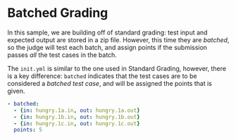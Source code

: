 # Batched Grading

In this sample, we are building off of standard grading: test input and expected output are stored in a zip file. However, this time they are _batched_, so the judge will test each batch, and assign points if the submission passes _all_ the test cases in the batch.

The `init.yml` is similar to the one used in Standard Grading, however, there is a key difference: `batched` indicates that the test cases are to be considered a _batched test case_, and will be assigned the points that is given.

```yaml
- batched:
  - {in: hungry.1a.in, out: hungry.1a.out}
  - {in: hungry.1b.in, out: hungry.1b.out}
  - {in: hungry.1c.in, out: hungry.1c.out}
  points: 5
```
